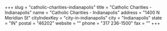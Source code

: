 +++
slug = "catholic-charities-indianapolis"
title = "Catholic Charities - Indianapolis"
name = "Catholic Charities - Indianapolis"
address = "1400 N Meridian St"
cityIndexKey = "city-in-indianapolis"
city = "Indianapolis"
state = "IN"
postal = "46202"
website = ""
phone = "317 236-1500"
fax = ""
+++
